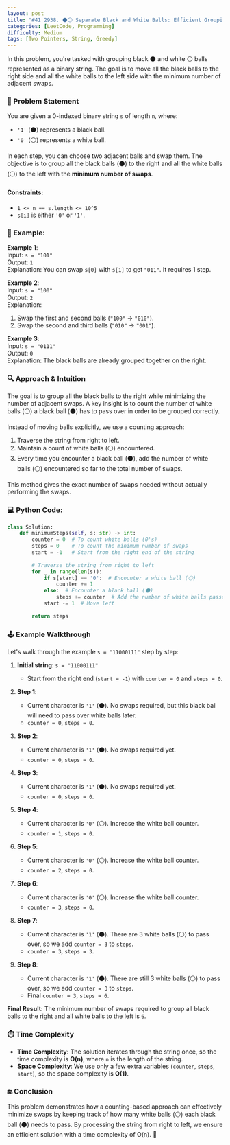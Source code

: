 ```yaml
---
layout: post  
title: "#41 2938. ⚫⚪ Separate Black and White Balls: Efficient Grouping with Minimal Swaps 🧠🚀"
categories: [LeetCode, Programming]
difficulty: Medium
tags: [Two Pointers, String, Greedy]
---
```


In this problem, you're tasked with grouping black ⚫ and white ⚪ balls represented as a binary string. The goal is to move all the black balls to the right side and all the white balls to the left side with the minimum number of adjacent swaps.

### 📜 Problem Statement
You are given a 0-indexed binary string `s` of length `n`, where:
- `'1'` (⚫) represents a black ball.
- `'0'` (⚪) represents a white ball.

In each step, you can choose two adjacent balls and swap them. The objective is to group all the black balls (⚫) to the right and all the white balls (⚪) to the left with the **minimum number of swaps**.

#### Constraints:
- `1 <= n == s.length <= 10^5`
- `s[i]` is either `'0'` or `'1'`.

### 🌟 Example:
**Example 1**:  
Input: `s = "101"`  
Output: `1`  
Explanation: You can swap `s[0]` with `s[1]` to get `"011"`. It requires 1 step.

**Example 2**:  
Input: `s = "100"`  
Output: `2`  
Explanation:
1. Swap the first and second balls (`"100"` -> `"010"`).
2. Swap the second and third balls (`"010"` -> `"001"`).

**Example 3**:  
Input: `s = "0111"`  
Output: `0`  
Explanation: The black balls are already grouped together on the right.

### 🔍 Approach & Intuition

The goal is to group all the black balls to the right while minimizing the number of adjacent swaps. A key insight is to count the number of white balls (⚪) a black ball (⚫) has to pass over in order to be grouped correctly.

Instead of moving balls explicitly, we use a counting approach:
1. Traverse the string from right to left.
2. Maintain a count of white balls (⚪) encountered.
3. Every time you encounter a black ball (⚫), add the number of white balls (⚪) encountered so far to the total number of swaps.
   
This method gives the exact number of swaps needed without actually performing the swaps.

### 💻 Python Code:

```python
class Solution:
    def minimumSteps(self, s: str) -> int:
        counter = 0  # To count white balls (0's)
        steps = 0    # To count the minimum number of swaps
        start = -1   # Start from the right end of the string
        
        # Traverse the string from right to left
        for _ in range(len(s)):
            if s[start] == '0':  # Encounter a white ball (⚪)
                counter += 1
            else:  # Encounter a black ball (⚫)
                steps += counter  # Add the number of white balls passed over
            start -= 1  # Move left
        
        return steps
```

### 🕹️ Example Walkthrough

Let's walk through the example `s = "11000111"` step by step:

1. **Initial string**: `s = "11000111"`
   - Start from the right end (`start = -1`) with `counter = 0` and `steps = 0`.

2. **Step 1**:
   - Current character is `'1'` (⚫). No swaps required, but this black ball will need to pass over white balls later.
   - `counter = 0`, `steps = 0`.

3. **Step 2**:
   - Current character is `'1'` (⚫). No swaps required yet.
   - `counter = 0`, `steps = 0`.

4. **Step 3**:
   - Current character is `'1'` (⚫). No swaps required yet.
   - `counter = 0`, `steps = 0`.

5. **Step 4**:
   - Current character is `'0'` (⚪). Increase the white ball counter.
   - `counter = 1`, `steps = 0`.

6. **Step 5**:
   - Current character is `'0'` (⚪). Increase the white ball counter.
   - `counter = 2`, `steps = 0`.

7. **Step 6**:
   - Current character is `'0'` (⚪). Increase the white ball counter.
   - `counter = 3`, `steps = 0`.

8. **Step 7**:
   - Current character is `'1'` (⚫). There are 3 white balls (⚪) to pass over, so we add `counter = 3` to `steps`.
   - `counter = 3`, `steps = 3`.

9. **Step 8**:
   - Current character is `'1'` (⚫). There are still 3 white balls (⚪) to pass over, so we add `counter = 3` to `steps`.
   - Final `counter = 3`, `steps = 6`.

**Final Result**: The minimum number of swaps required to group all black balls to the right and all white balls to the left is `6`.

### ⏱️ Time Complexity

- **Time Complexity**: The solution iterates through the string once, so the time complexity is **O(n)**, where `n` is the length of the string.
- **Space Complexity**: We use only a few extra variables (`counter`, `steps`, `start`), so the space complexity is **O(1)**.

### 🔚 Conclusion

This problem demonstrates how a counting-based approach can effectively minimize swaps by keeping track of how many white balls (⚪) each black ball (⚫) needs to pass. By processing the string from right to left, we ensure an efficient solution with a time complexity of O(n). 🚀
